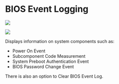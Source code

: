 # BIOS Event Logging #
![](https://cdrt.github.io/mk_docs/ref/bios/settings/thinkstation/img/ts_biosevent.PNG)

![](https://cdrt.github.io/mk_docs/ref/bios/settings/thinkstation/img/ts_bioseventlog.PNG)



Displays information on system components such as:

 - Power On Event
 - Subcomponent Code Measurement
 - System Preboot Authentication Event
 - BIOS Password Change Event

There is also an option to Clear BIOS Event Log.
